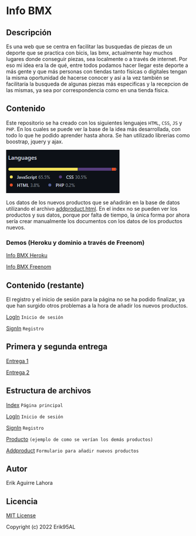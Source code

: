 # Info BMX

## Descripción

Es una web que se centra en facilitar las busquedas de piezas de un deporte que se practica con bicis, las bmx, actualmente hay muchos lugares donde conseguir piezas, sea localmente o a través de internet. Por eso mi idea era la de qué, entre todos podamos hacer llegar este deporte a más gente y que más personas con tiendas tanto físicas o digitales tengan la misma oportunidad de hacerse conocer y así a la vez también se facilitaría la busqueda de algunas piezas más especificas y la recepcion de las mismas, ya sea por correspondencia como en una tienda física.

## Contenido

Este repositorio se ha creado con los siguientes lenguajes `HTML`, `CSS`, `JS` y `PHP`. En los cuales se puede ver la base de la idea más desarrollada, con todo lo que he podido aprender hasta ahora. Se han utilizado librerias como boostrap, jquery y ajax.

![Lenguajes](/src/img/lenguajes.png)

Los datos de los nuevos productos que se añadirán en la base de datos utilizando el archivo [addproduct.html](/addproduct.html). En el index no se pueden ver los productos y sus datos, porque por falta de tiempo, la única forma por ahora sería crear manualmente los documentos con los datos de los productos nuevos.

### Demos (Heroku y dominio a través de Freenom)

[Info BMX Heroku](https://infobmx.herokuapp.com/index.html)

[Info BMX Freenom](https://www.infobmx.tk/)

## Contenido (restante)

El registro y el inicio de sesión para la página no se ha podido finalizar, ya que han surgido otros problemas a la hora de añadir los nuevos productos.

[LogIn](login.html) `Inicio de sesión`

[SignIn](registro.html) `Registro`

## Primera y segunda entrega

[Entrega 1](doc/entrega1/README.md)

[Entrega 2](doc/entrega2/README.md)

## Estructura de archivos

[Index](index.html) `Página principal`

[LogIn](login.html) `Inicio de sesión`

[SignIn](registro.html) `Registro`

[Producto](producto.html) `(ejemplo de como se verían los demás productos)`

[Addproduct](addproduct.html) `Formulario para añadir nuevos productos`

## Autor

Erik Aguirre Lahora

## Licencia

[MIT License](LICENSE)

Copyright (c) 2022 Erik95AL
